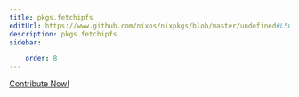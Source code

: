 ```yaml
---
title: pkgs.fetchipfs
editUrl: https://www.github.com/nixos/nixpkgs/blob/master/undefined#L5C1
description: pkgs.fetchipfs
sidebar:

    order: 8
---
```


<a href="https://www.github.com/nixos/nixpkgs/blob/master/undefined#L5C1">Contribute Now!</a>



